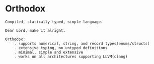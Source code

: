 # Orthodox

`Compiled, statically typed, simple language.`

```orthodox
Dear Lord, make it alright.
```

```orthodox
Orthodox:
    . supports numerical, string, and record types(enums/structs)
    . extensive typing, no untyped definitions
    . minimal, simple and extensive
    . works on all architectures supporting LLVM(clang)    
```




